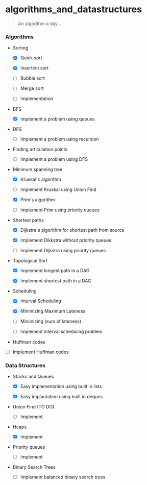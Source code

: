 # algorithms_and_datastructures
> An algorithm a day ..


### Algorithms 

* Sorting

  - [x] Quick sort
  
  - [x] Insertion sort
  
  - [ ] Bubble sort
  
  - [ ] Merge sort
  
  - [ ] Implementation
  
  
*  BFS 

   - [x] Implement a problem using queues


*  DFS 

   - [ ] Implement a problem using recursion


* Finding articulation points

   - [ ] Implement a problem using DFS
   


* Minimum spanning tree

    - [x] Kruskal's algorithm 

    - [ ] Implement Kruskal using Union Find

    - [x] Prim's algorithm 

    - [ ] Implement Prim using priority queues
 

* Shortest paths 

   - [x] Dijkstra's algorithm for shortest path from source
 
   - [x] Implement Dikkstra without priority queues

   - [ ] Implement Dijkstra using priority queues

   

*  Topological Sort
 
   - [x] Implement longest path in a DAG  
   
   - [x] Implement shortest path in a DAG  

* Scheduling

   - [x] Interval Scheduling
   
   - [x] Minimizing Maximum Lateness
      
   - [ ] Minimizing (sum of lateness)
   
   - [ ] Implement interval scheduling problem
   
 
* Huffman codes

-  [ ] Implement Huffman codes


   



### Data Structures

* Stacks and Queues

  - [x] Easy implementation using built in lists

  - [x] Easy implantation using built in deques


* Union Find (TO DO)

   - [ ] Implement


* Heaps
 
   - [x] Implement


* Priority queues

   - [ ] Implement


* Binary Search Trees

   - [ ] Implement balanced binary search trees



